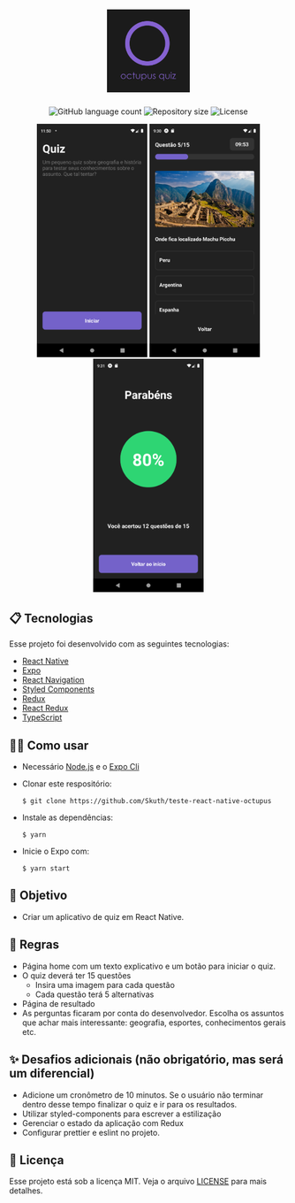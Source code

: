<h1 align="center">
  <img alt="Octupus Quiz Logo" src="./.github/logo.png" width="150">
</h1>

<p align="center">
  <img alt="GitHub language count" src="https://img.shields.io/github/languages/count/Skuth/teste-react-native-octupus">
  <img alt="Repository size" src="https://img.shields.io/github/repo-size/Skuth/teste-react-native-octupus">
  <img alt="License" src="https://img.shields.io/badge/license-MIT-brightgreen">
</p>


<p align="center">
  <img alt="QuizInfoPage" src="./.github/QuizInfoPage.png" width="200">
  <img alt="QuizPage" src="./.github/QuizPage.png" width="200">
  <img alt="QuizScorePage" src="./.github/QuizScorePage.png" width="200">
</p>

## 📋 Tecnologias

Esse projeto foi desenvolvido com as seguintes tecnologias:

- [React Native](https://reactnative.dev/)
- [Expo](https://expo.io/)
- [React Navigation](https://reactnavigation.org/)
- [Styled Components](https://styled-components.com/)
- [Redux](https://redux.js.org/)
- [React Redux](https://react-redux.js.org/)
- [TypeScript](https://www.typescriptlang.org/)

## 👨‍💻 Como usar

- Necessário [Node.js](https://nodejs.org/en/) e o [Expo Cli](https://docs.expo.io/)

- Clonar este respositório:
  ```
  $ git clone https://github.com/Skuth/teste-react-native-octupus
  ```
- Instale as dependências:
  ```
  $ yarn
  ```
- Inicie o Expo com:
  ```
  $ yarn start
  ```

## 🎢 Objetivo

- Criar um aplicativo de quiz em React Native.

## 📕 Regras

- Página home com um texto explicativo e um botão para iniciar o quiz.
- O quiz deverá ter 15 questões
  - Insira uma imagem para cada questão
  - Cada questão terá 5 alternativas
- Página de resultado
- As perguntas ficaram por conta do desenvolvedor. Escolha os assuntos que achar mais interessante: geografia, esportes, conhecimentos gerais etc.

## ✨ Desafios adicionais (não obrigatório, mas será um diferencial)

- Adicione um cronômetro de 10 minutos. Se o usuário não terminar dentro desse tempo finalizar o quiz e ir para os resultados.
- Utilizar styled-components para escrever a estilização
- Gerenciar o estado da aplicação com Redux
- Configurar prettier e eslint no projeto.

## 📝 Licença

Esse projeto está sob a licença MIT. Veja o arquivo [LICENSE](LICENSE.md) para mais detalhes.